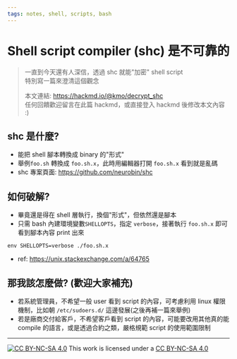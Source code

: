 ```yaml
---
tags: notes, shell, scripts, bash
---
```


# Shell script compiler (shc) 是不可靠的

> 一直到今天還有人深信，透過 shc 就能"加密" shell script  
> 特別寫一篇來澄清這個觀念  
>
> 本文連結: https://hackmd.io/@kmo/decrypt_shc  
> 任何回饋歡迎留言在此篇 hackmd，或直接登入 hackmd 後修改本文內容 :)  

## shc 是什麼?
- 能把 shell 腳本轉換成 binary 的"形式"
- 舉例`foo.sh` 轉換成 `foo.sh.x`，此時用編輯器打開 `foo.sh.x` 看到就是亂碼
- shc 專案頁面: https://github.com/neurobin/shc

## 如何破解?
- 畢竟還是得在 shell 層執行，換個"形式"，但依然還是腳本 
- 只需 bash 內建環境變數`SHELLOPTS`，指定 `verbose`，接著執行 `foo.sh.x` 即可看到腳本內容 print 出來
```bash=
env SHELLOPTS=verbose ./foo.sh.x
```
- ref: https://unix.stackexchange.com/a/64765

## 那我該怎麼做? (歡迎大家補充)
- 若系統管理員，不希望一般 user 看到 script 的內容，可考慮利用 linux 權限機制，比如朝 `/etc/sudoers.d/` 這邊發展(之後再補一篇來舉例)
- 若是廠商交付給客戶，不希望客戶看到 script 的內容，可能要改用其他真的能 compile 的語言，或是透過合約之類，嚴格規範 script 的使用範圍限制

---
[![CC BY-NC-SA 4.0][cc-by-nc-sa-image]][cc-by-nc-sa] This work is licensed under a [CC BY-NC-SA 4.0][cc-by-nc-sa]

[cc-by-nc-sa]: https://creativecommons.org/licenses/by-nc-sa/4.0
[cc-by-nc-sa-image]: https://licensebuttons.net/l/by-nc-sa/4.0/88x31.png